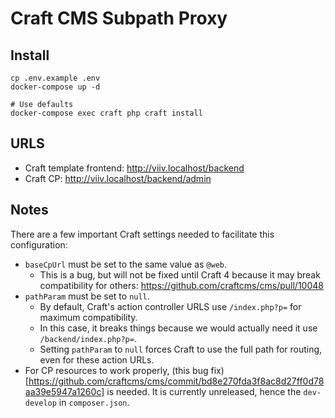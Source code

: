 # Craft CMS Subpath Proxy

## Install

```shell
cp .env.example .env
docker-compose up -d

# Use defaults
docker-compose exec craft php craft install
```

## URLS

- Craft template frontend: http://viiv.localhost/backend
- Craft CP: http://viiv.localhost/backend/admin

## Notes

There are a few important Craft settings needed to facilitate this configuration:

- `baseCpUrl` must be set to the same value as `@web`.
  - This is a bug, but will not be fixed until Craft 4 because it may break compatibility for others: https://github.com/craftcms/cms/pull/10048
- `pathParam` must be set to `null`.
  - By default, Craft's action controller URLS use `/index.php?p=` for maximum compatibility.
  - In this case, it breaks things because we would actually need it use `/backend/index.php?p=`.
  - Setting `pathParam` to `null` forces Craft to use the full path for routing, even for these action URLs.
- For CP resources to work properly, (this bug fix)[https://github.com/craftcms/cms/commit/bd8e270fda3f8ac8d27ff0d78aa39e5947a1260c] is needed. It is currently unreleased, hence the `dev-develop` in `composer.json`.